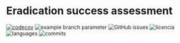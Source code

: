 # Eradication success assessment


[![codecov](https://codecov.io/gh/IslasGECI/eradication_success_assessment/branch/master/graph/badge.svg)](https://codecov.io/gh/IslasGECI/eradication_success_assessment)
![example branch
parameter](https://github.com/IslasGECI/eradication_success_assessment/actions/workflows/actions.yml/badge.svg)
![GitHub issues](https://img.shields.io/github/issues-pr/IslasGECI/eradication_success_assessment)
![licencia](https://img.shields.io/github/license/IslasGECI/eradication_success_assessment)
![languages](https://img.shields.io/github/languages/top/IslasGECI/eradication_success_assessment)
![commits](https://img.shields.io/github/commit-activity/y/IslasGECI/eradication_success_assessment)


